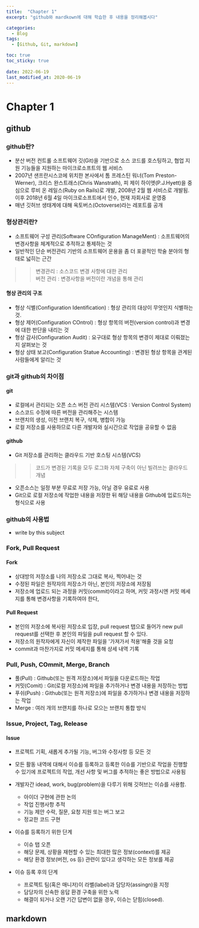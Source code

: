 ```yaml
---
title:  "Chapter 1"
excerpt: "github와 mardkown에 대해 학습한 후 내용을 정리해봅시다"

categories:
  - Blog
tags:
  - [Github, Git, markdown]

toc: true
toc_sticky: true
 
date: 2022-06-19
last_modified_at: 2020-06-19
---
```



# Chapter 1

## github


### github란?
* 분산 버전 컨트롤 소프트웨어 깃(Git)을 기반으로 소스 코드를 호스팅하고, 협업 지원 기능들을 지원하는 마이크로소프트의 웹 서비스
* 2007년 샌프란시스코에 위치한 본사에서 톰 프레스틴 워너(Tom Preston-Werner), 크리스 완스트래스(Chris Wanstrath), 피 제이 하이엣(P.J.Hyett)을 중심으로 루비 온 레일스(Ruby on Rails)로 개발, 2008년 2월 웹 서비스로 개발됨. 이후 2018년 6월 4일 마이크로소프트에서 인수, 현재 자회사로 운영중
* 매년 깃허브 생태계에 대해 옥토버스(Octoverse)라는 레포트를 공개

### 형상관리란?
* 소프트웨어 구성 관리(Software COnfiguration ManageMent) : 소프트웨어의 변경사항을 체계적으로 추적하고 통제하는 것
* 일반적인 단순 버전관리 기반의 소프트웨어 운용을 좀 더 포괄적인 학술 분야의 형태로 넓히는 근간
>> 변경관리 : 소스코드 변경 사항에 대한 관리  
>> 버전 관리 : 변경사항을 버전이란 개념을 통해 관리

#### 형상 관리의 구조
* 형상 식별(Configuration Identification) : 형상 관리의 대상이 무엇인지 식별하는 것. 
* 형상 제어(Configuration COntrol) : 형상 항목의 버전(version control)과 변경에 대한 판단을 내리는 것
* 형상 감사(Configuration Audit) : 요구대로 형상 항목의 변경이 제대로 이뤄졌는지 살펴보는 것
* 형상 상태 보고(Configuration Statue Accounting) : 변경된 형상 항목을 관계된 사람들에게 알리는 것

### git과 github의 차이점

#### git
* 로컬에서 관리되는 오픈 소스 버전 관리 시스템(VCS : Version Control System)
* 소스코드 수정에 따른 버전을 관리해주는 시스템
* 브랜치의 생성, 이전 브랜치 복구, 삭제, 병합이 가능
* 로컬 저장소를 사용하므로 다른 개발자와 실시간으로 작업을 공유할 수 없음

#### github
* Git 저장소를 관리하는 클라우드 기반 호스팅 시스템(VCS)
>> 코드가 변경된 기록을 모두 로그화
자체 구축이 아닌 빌려쓰는 클라우드 개념
* 오픈소스는 일정 부분 무료로 저장 가능, 아닐 경우 유료로 사용
* Git으로 로컬 저장소에 작업한 내용을 저장한 뒤 해당 내용을 Github에 업로드하는 형식으로 사용

### github의 사용법
* write by this subject

### Fork, Pull Request
#### Fork 
* 상대방의 저장소를 나의 저장소로 그대로 복사, 찍어내는 것
* 수정된 파일은 원작자의 저장소가 아닌, 본인의 저장소에 저장됨
* 저장소에 업로드 되는 과정을 커밋(commit)이라고 하며, 커밋 과정시엔 커밋 메세지를 통해 변경사항을 기록하여야 한다,
#### Pull Request  
* 본인의 저장소에 복사된 저장소로 입장, pull request 탭으로 들어가 new pull request를 선택한 후 본인의 파일을 pull  request 할 수 있다.
* 저장소의 원작자에게 자신이 제작한 파일을 '가져가서 적용'해줄 것을 요청
* commit과 마찬가지로 커밋 메세지를 통해 상세 내역 기록


### Pull, Push, COmmit, Merge, Branch
* 풀(Pull) : Github(또는 원격 저장소)에서 파일을 다운로드하는 작업
* 커밋(Comit) : Git(로컬 저장소)에 파일을 추가하거나 변경 내용을 저장하는 방법
* 푸쉬(Push) : Github(또는 원격 저장소)에 파일을 추가하거나 변경 내용을 저장하는 작업
* Merge : 여러 개의 브랜치를 하나로 모으는 브랜치 통합 방식

### Issue, Project, Tag, Release
#### Issue 
* 프로젝트 기획, 새롭게 추가될 기능, 버그와 수정사항 등 모든 것
* 모든 활동 내역에 대해서 이슈를 등록하고 등록한 이슈를 기반으로 작업을 진행할 수 있기에 프로젝트의 작업, 개선 사항 및 버그를 추적하는 좋은 방법으로 사용됨

* 개발자간 idead, work, bug(problem)을 다루기 위해 깃허브는 이슈를 사용함.
  * 아이더 구현에 관한 논의
  * 작업 진행사항 추적
  * 기능 제안 수락, 질문, 요청 지원 또는 버그 보고
  * 정교한 코드 구현

* 이슈를 등록하기 위한 단계
  * 이슈 탭 오픈
  * 해당 문제, 상황을 재현할 수 있는 최대한 많은 정보(context)를 제공
  * 해당 환경 정보(버전, os 등) 관련이 있다고 생각하는 모든 정보를 제공

* 이슈 등록 후의 단계
  * 프로젝트 팀(혹은 매니저)이 라벨(label)과 담당자(assingn)을 지정
  * 담당자의 신속한 응답 환경 구축을 위한 노력
  * 해결이 되거나 오랜 기간 답변이 없을 경우, 이슈는 닫힘(closed).


## markdown


